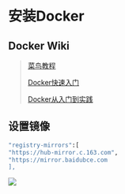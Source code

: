 # 安装Docker

## Docker Wiki

> [菜鸟教程](https://www.runoob.com/docker/ubuntu-docker-install.html)
>
> [Docker快速入门](https://docker.easydoc.net/doc/81170005/cCewZWoN/lTKfePfP)
>
> [Docker从入门到实践](https://yeasy.gitbook.io/docker\_practice/)

## 设置镜像

```bash
"registry-mirrors":[
"https://hub-mirror.c.163.com",
"https://mirror.baidubce.com
],
```

![](https://images.weserv.nl/?url=https://i0.hdslb.com/bfs/album/9d32e050e1bd65ac64a9df7bf4693556f627cfb7.png)
